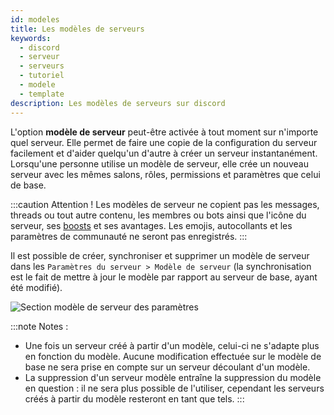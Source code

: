 ```yaml
---
id: modeles
title: Les modèles de serveurs
keywords:
  - discord
  - serveur
  - serveurs
  - tutoriel
  - modele
  - template
description: Les modèles de serveurs sur discord
---
```



L'option **modèle de serveur** peut-être activée à tout moment sur n'importe quel serveur. Elle permet de faire une copie de la configuration du serveur facilement et d'aider quelqu'un d'autre à créer un serveur instantanément. Lorsqu'une personne utilise un modèle de serveur, elle crée un nouveau serveur avec les mêmes salons, rôles, permissions et paramètres que celui de base.


:::caution Attention !
Les modèles de serveur ne copient pas les messages, threads ou tout autre contenu, les membres ou bots ainsi que l'icône du serveur, ses [boosts](https://discord.fr/wiki/nitro-jeux/boost-serveur/boost/) et ses avantages. Les emojis, autocollants et les paramètres de communauté ne seront pas enregistrés.
:::

Il est possible de créer, synchroniser et supprimer un modèle de serveur dans les `Paramètres du serveur > Modèle de serveur` (la synchronisation est le fait de mettre à jour le modèle par rapport au serveur de base, ayant été modifié). 

![Section modèle de serveur des paramètres](https://i.discord.fr/Dch6.png)

:::note Notes :
- Une fois un serveur créé à partir d'un modèle, celui-ci ne s'adapte plus en fonction du modèle. Aucune modification effectuée sur le modèle de base ne sera prise en compte sur un serveur découlant d'un modèle.
- La suppression d'un serveur modèle entraîne la suppression du modèle en question : il ne sera plus possible de l'utiliser, cependant les serveurs créés à partir du modèle resteront en tant que tels.
:::
